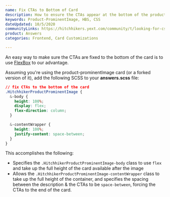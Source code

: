 ```yaml
---
name: Fix CTAs to Bottom of Card
description: How to ensure the CTAs appear at the bottom of the product-prominentimage card.
keywords: Product-ProminentImage, HBS, CSS
dateUpdated: 10/5/2020
communityLinks: https://hitchhikers.yext.com/community/t/looking-for-css-help-on-universalstandard-cards-fixing-ctas-to-bottom-of-card/1701/2
product: Answers
categories: Frontend, Card Customizations

---
```

An easy way to make sure the CTAs are fixed to the bottom of the card is  to use [FlexBox](https://css-tricks.com/snippets/css/a-guide-to-flexbox/) to our advantage.

Assuming you're using the product-prominentImage card (or a forked version of it), add the following SCSS to your **answers.scss** file:

```css
// fix CTAs to the bottom of the card
.HitchhikerProductProminentImage {
  &-body {
    height: 100%;
    display: flex;
    flex-direction: column;
  }

  &-contentWrapper {
    height: 100%;
    justify-content: space-between;
  }
}
```

This accomplishes the following:

* Specifies the `.HitchhikerProductProminentImage-body` class to use `flex` and take up the full height of the card available after the image
* Allows the `.HitchhikerProductProminentImage-contentWrapper` class to take up the full height of the container, and specifies the spacing between the description & the CTAs to be `space-between`, forcing the CTAs to the end of the card.
